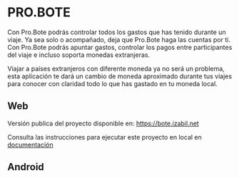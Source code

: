 # PRO.BOTE

Con Pro.Bote podrás controlar todos los gastos que has tenido durante un viaje. Ya sea solo o acompañado, deja que Pro.Bote haga las cuentas por ti. Con Pro.Bote podrás apuntar gastos, controlar los pagos entre participantes del viaje e incluso soporta monedas extranjeras.

Viajar a países extranjeros con diferente moneda ya no será un problema, esta aplicación te dará un cambio de moneda aproximado durante tus viajes para conocer con claridad todo lo que has gastado en tu moneda local.

## Web

Versión publica del proyecto disponible en: https://bote.izabil.net

Consulta las instrucciones para ejecutar este proyecto en local en [documentación](documentacion/web.md)

## Android
